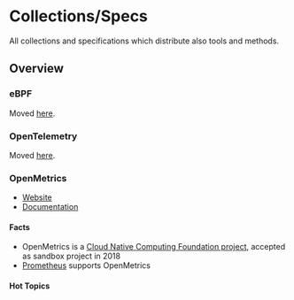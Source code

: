 
# Collections/Specs

All collections and specifications which distribute also tools and methods. 

## Overview

### eBPF

Moved [here](ebpf.md).

### OpenTelemetry 

Moved [here](opentelemetry.md).

### OpenMetrics 

- [Website](https://openmetrics.io/)
- [Documentation](https://github.com/OpenObservability/OpenMetrics/blob/main/specification/OpenMetrics.md)

#### Facts

- OpenMetrics is a [Cloud Native Computing Foundation project](https://www.cncf.io/projects/openmetrics/), accepted as sandbox project in 2018
- [Prometheus](../metrics#prometheus) supports OpenMetrics 

#### Hot Topics 